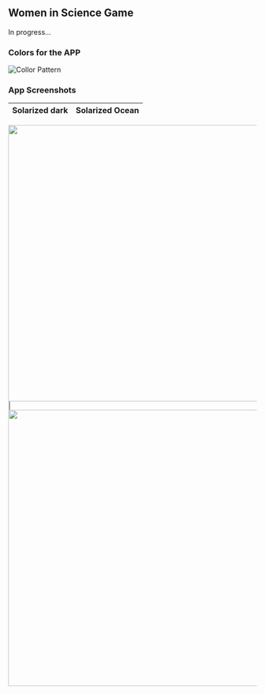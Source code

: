 ## Women in Science Game
In progress...

### Colors for the APP
![Collor Pattern](https://user-images.githubusercontent.com/37451620/90547987-acc72b80-e162-11ea-9948-75a27bbbc352.JPG)

### App Screenshots

Solarized dark             |  Solarized Ocean
:-------------------------:|:-------------------------:
<img src="https://user-images.githubusercontent.com/37451620/90559299-c58c0d00-e173-11ea-8bc2-2f4f1dbc387d.jpg" height="560">
 |  <img src="https://user-images.githubusercontent.com/37451620/90559306-c91f9400-e173-11ea-88cb-e12769b82ce9.jpg" height="560">


